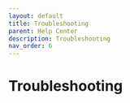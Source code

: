 ```yaml
---
layout: default
title: Troubleshooting
parent: Help Center
description: Troubleshooting
nav_order: 6
---
```


# Troubleshooting

